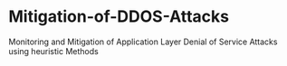 Mitigation-of-DDOS-Attacks
==========================

Monitoring and Mitigation of Application Layer Denial of Service Attacks using heuristic Methods
